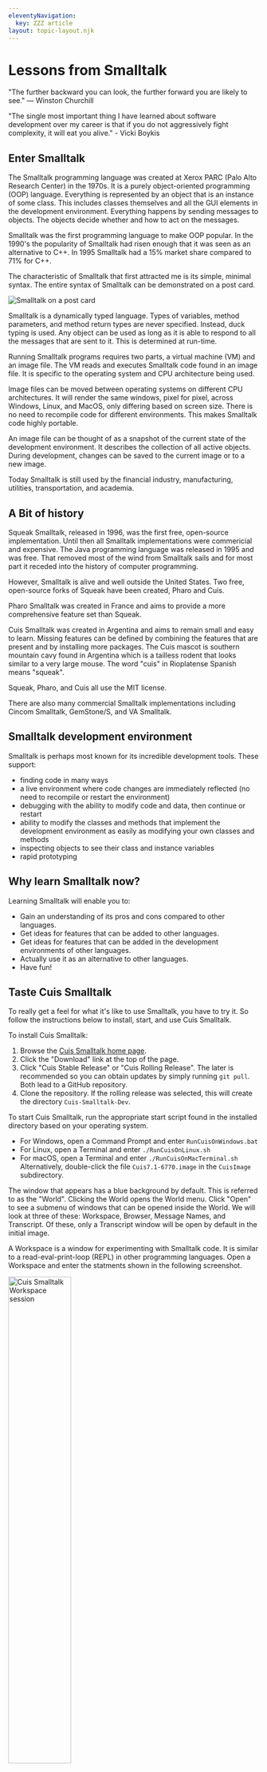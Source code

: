 ```yaml
---
eleventyNavigation:
  key: ZZZ article
layout: topic-layout.njk
---
```


# Lessons from Smalltalk

"The further backward you can look, the further forward you are likely to see."
— Winston Churchill

"The single most important thing I have learned about software development
over my career is that if you do not aggressively fight complexity,
it will eat you alive." - Vicki Boykis

## Enter Smalltalk

The Smalltalk programming language was created at
Xerox PARC (Palo Alto Research Center) in the 1970s.
It is a purely object-oriented programming (OOP) language.
Everything is represented by an object that is an instance of some class.
This includes classes themselves and
all the GUI elements in the development environment.
Everything happens by sending messages to objects.
The objects decide whether and how to act on the messages.

Smalltalk was the first programming language to make OOP popular.
In the 1990's the popularity of Smalltalk had risen enough
that it was seen as an alternative to C++.
In 1995 Smalltalk had a 15% market share compared to 71% for C++.

The characteristic of Smalltalk that first attracted me
is its simple, minimal syntax.
The entire syntax of Smalltalk can be demonstrated on a post card.

<img alt="Smalltalk on a post card"
  src="/blog/assets/smalltalk-on-postcard.jpg?v={{pkg.version}}">

Smalltalk is a dynamically typed language.
Types of variables, method parameters,
and method return types are never specified.
Instead, duck typing is used. Any object can be used as long as it
is able to respond to all the messages that are sent to it.
This is determined at run-time.

Running Smalltalk programs requires two parts,
a virtual machine (VM) and an image file.
The VM reads and executes Smalltalk code found in an image file.
It is specific to the operating system and CPU architecture being used.

Image files can be moved between
operating systems on different CPU architectures.
It will render the same windows, pixel for pixel,
across Windows, Linux, and MacOS, only differing based on screen size.
There is no need to recompile code for different environments.
This makes Smalltalk code highly portable.

An image file can be thought of as a snapshot
of the current state of the development environment.
It describes the collection of all active objects.
During development, changes can be saved to the current image
or to a new image.

Today Smalltalk is still used by the financial industry,
manufacturing, utilities, transportation, and academia.

## A Bit of history

Squeak Smalltalk, released in 1996,
was the first free, open-source implementation.
Until then all Smalltalk implementations were commericial and expensive.
The Java programming language was released in 1995 and was free.
That removed most of the wind from Smalltalk sails
and for most part it receded into the history of computer programming.

However, Smalltalk is alive and well outside the United States.
Two free, open-source forks of Squeak have been created, Pharo and Cuis.

Pharo Smalltalk was created in France and
aims to provide a more comprehensive feature set than Squeak.

Cuis Smalltalk was created in Argentina and
aims to remain small and easy to learn.
Missing features can be defined by combining the features that are present
and by installing more packages.
The Cuis mascot is southern mountain cavy found in Argentina
which is a tailless rodent that looks similar to a very large mouse.
The word "cuis" in Rioplatense Spanish means "squeak".

Squeak, Pharo, and Cuis all use the MIT license.

There are also many commercial Smalltalk implementations including
Cincom Smalltalk, GemStone/S, and VA Smalltalk.

## Smalltalk development environment

Smalltalk is perhaps most known for its incredible development tools.
These support:

- finding code in many ways
- a live environment where code changes are immediately reflected
  (no need to recompile or restart the environment)
- debugging with the ability to modify code and data, then continue or restart
- ability to modify the classes and methods that implement the
  development environment as easily as modifying your own classes and methods
- inspecting objects to see their class and instance variables
- rapid prototyping

## Why learn Smalltalk now?

Learning Smalltalk will enable you to:

- Gain an understanding of its pros and cons compared to other languages.
- Get ideas for features that can be added to other languages.
- Get ideas for features that can be added in the
  development environments of other languages.
- Actually use it as an alternative to other languages.
- Have fun!

## Taste Cuis Smalltalk

To really get a feel for what it's like to use Smalltalk,
you have to try it. So follow the instructions below
to install, start, and use Cuis Smalltalk.

To install Cuis Smalltalk:

1. Browse the <a href="https://cuis.st" target="_blank">Cuis Smalltalk home page</a>.
1. Click the "Download" link at the top of the page.
1. Click "Cuis Stable Release" or "Cuis Rolling Release". The later is
   recommended so you can obtain updates by simply running `git pull`.
   Both lead to a GitHub repository.
1. Clone the repository.
   If the rolling release was selected,
   this will create the directory `Cuis-Smalltalk-Dev`.

To start Cuis Smalltalk, run the appropriate start script found
in the installed directory based on your operating system.

- For Windows, open a Command Prompt and enter `RunCuisOnWindows.bat`
- For Linux, open a Terminal and enter `./RunCuisOnLinux.sh`
- For macOS, open a Terminal and enter `./RunCuisOnMacTerminal.sh`
  Alternatively, double-click the file `Cuis7.1-6770.image`
  in the `CuisImage` subdirectory.

The window that appears has a blue background by default.
This is referred to as the "World".
Clicking the World opens the World menu.
Click "Open" to see a submenu of windows that can be opened inside the World.
We will look at three of these:
Workspace, Browser, Message Names, and Transcript.
Of these, only a Transcript window will be open by default in the initial image.

A Workspace is a window for experimenting with Smalltalk code.
It is similar to a read-eval-print-loop (REPL) in other programming languages.
Open a Workspace and enter the statments shown in the following screenshot.

<img alt="Cuis Smalltalk Workspace session"
  src="/blog/assets/cuis-workspace-session.png?v={{pkg.version}}"
  style="width: 50%">

The period character is used to separate, not terminate, statements.

The third statement assigns a value to the variable `cityToTeam`.
To assign the value of an expression to a variable,
enter a variable name, the assignment operator `:=`, and the expression.
To cause assignment operators be rendered as a left pointing arrow,
open the World menu and select "Preferences ... Show ST-80 assignments".
The opposite setting is "Preferences ... Show ANSI assignments".
Regardless of this setting, if an underscore is typed in place of
the assignment operator, it will be rendered as a left pointing arrow.

There are shortcut keys for many actions.
In macOS, these use the command key (cmd).
In other platforms these use the control key.
All the examples that follow use the command key,
so substitute the control key if you are not using a Mac.

With the cursor positioned at the end of an expression,
right-click and select "Do it" (cmd-d) or "Print it" (cmd-p).
Selecting "Do it" evaluates the expression, but does not output its value.
Selecting "Print it" evaluates the expression and outputs its value
immediately after the expression in the Workspace.
The result will be selected, so pressing the delete key will remove it.

The first expression sends the unary message `asUppercase`
to the literal string `'demo'`.

The second expression sends the binary message `+`
to the number `2` with the argument `3`.

The next three expressions demonstrate working with a `Dictionary`,
which is called a `Map` or `HashMap` in other programming languages.
The expression `city := Dictionary new` sends the message `new`
to the `Dictionary` class which creates and returns a new instance.
The syntax `:=` is automatically change to a left pointing arrow.
The expression `city at: 'Kansas City' put: 'Chiefs'`
sends the keyword message `at:put:` to `cityToTeam`
which adds a key/value pair to the `Dictionary`.
The expression `city at: 'Kansas City'`
sends the keyword message `at:` to the `Dictionary`
which returns the value at the specified key.

The last expression, `#(1 2 3 4) average`, returns the `Fraction` `5/2`
rather than a `Float` in order to preserve accuracy.
It does this because the `average` method
returns the result of an integer division.
The syntax `#(1 2 3 4)` creates a compile-time `Array`.
`average` is an instance method defined in the `Collection` class
which is a superclass of the `Array` class.

We can examine the implementation of the `average` method.
To do so, open a Browser.
Brower windows contains four panes across the top row.

- The first pane displays a list of class categories.
- The second pane displays a list of classes in the selected class category.
  There are three buttons at the bottom of this pane.
  - The "instance" button causes the remaining panes to show instance information.
  - The "?" button causes the bottom pane to display
    the comment for the selected class.
  - The "class" button causes the remaining panes to show class information.
- The third pane displays a list of method categories in the selected class.
- The fourth pane displays a list of methods in the selected method category.

Move the mouse cursor over the first pane and press cmd-f.
Enter "Array" and press return.
The `Array` class will be selected in the second pane.

<img alt="Cuis Smalltalk Browser"
  src="/blog/assets/cuis-browser.png?v={{pkg.version}}"
  style="width: 100%">

There is no method named `average` in the `Array` class,
so it must be defined in a superclass, but which one?
Right-click "Array" in the second pane and select "browse hierarchy"
to open a Hierarchy Browser.
This shows that `Array` is a subclass of `ArrayedCollection`
which is a subclass of `SequenceableCollection`
which is a subclass of `Collection`.
We could check each of those classes to
find the one that defines the `average` method.
But there's another way.

Open a "Message Names" window, and enter "average" in the "Search" input.
This lists three methods whose names contain "average"
which are `average`, `average:`, and `average:ifEmpty`.
Select the first one.
This shows that the only class that defines the selected method is `Collection`.
Click "Collection average" in that window to see its implementation.

When the caret (`^`) character appears at
the beginning of a statement within a method,
it returns the value of the expression that follows from the method.
When the preference "Show ST-80 Assigments" is selected,
the caret character is rendered as an up pointing arrow.

The `average` method returns the result of sending the message `mean`
to `self` which is the `Collection` instance.
Double-click "mean" to select it and press cmd-b to "Browse it".
This opens a new window that shows the method implementation
which returns the result of divding `self sum` by `self size`.

<img alt="Cuis Smalltalk Array average"
  src="/blog/assets/cuis-array-average.png?v={{pkg.version}}"
  style="width: 100%">

What we have learned from this is that all the code can be easily browsed.
This includes code that you write and code in provided classes.

For our final exercise we will create a new class and use it.

- Open a Browser.
- Right-click in the first pane and select "add item...".
- Enter your last name to create a class category with that name.
- In the bottom pane, replace "NameOfSubclass" with "Dog",
  keeping the leading `#`.
- Add the instance variables `breed` and `name` to the `Dog` class
  by changing the value after `instanceVariableNames` to `'breed name'`.
- Press cmd-s to save the changes.
- You will prompted to enter your initials and full name
  so Cuis Smalltalk can track who made each change.
- Right-click the class name `Dog` in the second pane
  and select "more...create inst var accessors".
  This creates the instance methods `breed` (gets value),
  `breed:` (sets value), and `name:` (sets value),
  all in the method category "accessing".
  It does not create the instance method `name` because
  that already exists in the superclass `Object`.
  But we want to override that.
- Click "accessing" in the third pane.
- Enter the following in the bottom pane and save it.

  ```smalltalk
  name
      ^name
  ```

  The caret character is following by an expression that specifies a value to be returned from the method.
  It is automatically replaced by an up pointing arrow.

- Right-click in the third pane and select "new category...".
- Select "printing".
- Enter the following in the bottom pane and save it.

  ```smalltalk
  printString
      ^'{1} is a {2}.' format: { name. breed }
  ```

- Click the "class" button at the bottom of the second pane.
- Right-click in the third pane and select "new category...".
- Select "instance creation".
- Enter the following in the bottom lpane and save it.

  ```smalltalk
  newName: nameString breed: breedString
      | dog |
      dog := Dog new.
      dog name: nameString.
      dog breed: breedString.
      ^dog.
  ```

- Open a Workspace.
- Enter the following statements:

  ```smalltalk
  myDog := Dog newName: 'Comet' breed: 'Whippet'.
  myDog print.
  ```

- If there is no Transcript window open then open one.
- To clear the contents of the Transcript window,
  right-click inside it and select "Clear Transcript".
- Select both lines in the Workspace and "Do it".
  This will print "Comet is a Whippet." in the Transcript window.

Eager to learn more about Smalltalk?
See my extensive set of <a href="https://mvolkmann.github.io/blog/"
target="_blank">blog pages on Smalltalk</a>.
Click "Smalltalk" in the hamburger menu to open a long list of subtopics.

## Resources

- <a href="https://en.wikipedia.org/wiki/Smalltalk"
  target="_blank">Smalltalk in Wikipedia</a>

- <a href="https://archive.org/details/byte-magazine-1981-08"
  target="_blank">Byte Magazine issue on Smalltalk</a>

- <a href="https://cuis.st" target="_blank">Cuis Smalltalk</a>

- <a href="https://pharo.org" target="_blank">Pharo Smalltalk</a>

- <a href="https://squeak.org" target="_blank">Squeak Smalltalk</a>

- <a href="https://www.youtube.com/playlist?list=PL6601A198DF14788D"
  target="_blank">Squeak from the very start</a>
  YouTube videos by Lawson English

The following recent podcast episodes discuss Smalltalk:

- <a href="https://www.youtube.com/watch?v=sokb6zZC-ZE&t=3105s"
  target="_blank">Cuis Smalltalk and the History of Computing’s Future</a>
  with Juan Vuletich
- <a href="https://podcasts.apple.com/us/podcast/software-unscripted/id1602572955?i=1000656742775"
  target="_blank">A Haskller Tries Smalltalk</a> with Ian Jeffries
- <a href="https://podcasts.apple.com/us/podcast/software-unscripted/id1602572955"
  target="_blank">Smalltalk's Past, Present, and Future</a> with Juan Vuletich
